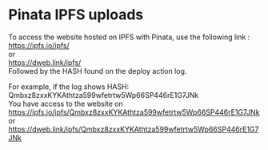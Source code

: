# Pinata IPFS uploads

To access the website hosted on IPFS with Pinata, use the following link :  
https://ipfs.io/ipfs/      
or  
https://dweb.link/ipfs/  
Followed by the HASH found on the deploy action log. 

For example, if the log shows HASH: Qmbxz8zxxKYKAthtza599wfetrtw5Wp66SP446rE1G7JNk  
You have access to the website on  
https://ipfs.io/ipfs/Qmbxz8zxxKYKAthtza599wfetrtw5Wp66SP446rE1G7JNk  
or
https://dweb.link/ipfs/Qmbxz8zxxKYKAthtza599wfetrtw5Wp66SP446rE1G7JNk
